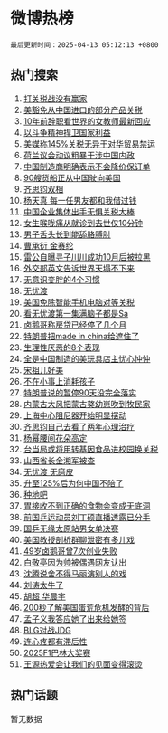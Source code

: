 # 微博热榜

`最后更新时间：2025-04-13 05:12:13 +0800`

## 热门搜索

1. [打关税战没有赢家](https://m.weibo.cn/search?containerid=100103type%3D1%26t%3D10%26q%3D%23%E6%89%93%E5%85%B3%E7%A8%8E%E6%88%98%E6%B2%A1%E6%9C%89%E8%B5%A2%E5%AE%B6%23&stream_entry_id=51&isnewpage=1&extparam=seat%3D1%26filter_type%3Drealtimehot%26stream_entry_id%3D51%26c_type%3D51%26cate%3D10103%26dgr%3D0%26q%3D%2523%25E6%2589%2593%25E5%2585%25B3%25E7%25A8%258E%25E6%2588%2598%25E6%25B2%25A1%25E6%259C%2589%25E8%25B5%25A2%25E5%25AE%25B6%2523%26pos%3D0%26display_time%3D1744492331%26pre_seqid%3D174449233158202820891158)
1. [美豁免从中国进口的部分产品关税](https://m.weibo.cn/search?containerid=100103type%3D1%26t%3D10%26q%3D%23%E7%BE%8E%E8%B1%81%E5%85%8D%E4%BB%8E%E4%B8%AD%E5%9B%BD%E8%BF%9B%E5%8F%A3%E7%9A%84%E9%83%A8%E5%88%86%E4%BA%A7%E5%93%81%E5%85%B3%E7%A8%8E%23&stream_entry_id=31&isnewpage=1&extparam=seat%3D1%26filter_type%3Drealtimehot%26realpos%3D1%26c_type%3D31%26cate%3D5001%26stream_entry_id%3D31%26lcate%3D5001%26flag%3D2%26q%3D%2523%25E7%25BE%258E%25E8%25B1%2581%25E5%2585%258D%25E4%25BB%258E%25E4%25B8%25AD%25E5%259B%25BD%25E8%25BF%259B%25E5%258F%25A3%25E7%259A%2584%25E9%2583%25A8%25E5%2588%2586%25E4%25BA%25A7%25E5%2593%2581%25E5%2585%25B3%25E7%25A8%258E%2523%26dgr%3D0%26band_rank%3D1%26pos%3D0%26display_time%3D1744492331%26pre_seqid%3D174449233158202820891158)
1. [10年前辞职看世界的女教师最新回应](https://m.weibo.cn/search?containerid=100103type%3D1%26t%3D10%26q%3D%2310%E5%B9%B4%E5%89%8D%E8%BE%9E%E8%81%8C%E7%9C%8B%E4%B8%96%E7%95%8C%E7%9A%84%E5%A5%B3%E6%95%99%E5%B8%88%E6%9C%80%E6%96%B0%E5%9B%9E%E5%BA%94%23&stream_entry_id=31&isnewpage=1&extparam=seat%3D1%26filter_type%3Drealtimehot%26realpos%3D2%26c_type%3D31%26cate%3D5001%26stream_entry_id%3D31%26lcate%3D5001%26flag%3D2%26q%3D%252310%25E5%25B9%25B4%25E5%2589%258D%25E8%25BE%259E%25E8%2581%258C%25E7%259C%258B%25E4%25B8%2596%25E7%2595%258C%25E7%259A%2584%25E5%25A5%25B3%25E6%2595%2599%25E5%25B8%2588%25E6%259C%2580%25E6%2596%25B0%25E5%259B%259E%25E5%25BA%2594%2523%26dgr%3D0%26band_rank%3D2%26pos%3D1%26display_time%3D1744492331%26pre_seqid%3D174449233158202820891158)
1. [以斗争精神捍卫国家利益](https://m.weibo.cn/search?containerid=100103type%3D1%26t%3D10%26q%3D%23%E4%BB%A5%E6%96%97%E4%BA%89%E7%B2%BE%E7%A5%9E%E6%8D%8D%E5%8D%AB%E5%9B%BD%E5%AE%B6%E5%88%A9%E7%9B%8A%23&stream_entry_id=31&isnewpage=1&extparam=seat%3D1%26filter_type%3Drealtimehot%26realpos%3D3%26c_type%3D31%26cate%3D5001%26stream_entry_id%3D31%26lcate%3D5001%26flag%3D0%26q%3D%2523%25E4%25BB%25A5%25E6%2596%2597%25E4%25BA%2589%25E7%25B2%25BE%25E7%25A5%259E%25E6%258D%258D%25E5%258D%25AB%25E5%259B%25BD%25E5%25AE%25B6%25E5%2588%25A9%25E7%259B%258A%2523%26dgr%3D0%26band_rank%3D3%26pos%3D2%26display_time%3D1744492331%26pre_seqid%3D174449233158202820891158)
1. [美媒称145%关税无异于对华贸易禁运](https://m.weibo.cn/search?containerid=100103type%3D1%26t%3D10%26q%3D%23%E7%BE%8E%E5%AA%92%E7%A7%B0145%25%E5%85%B3%E7%A8%8E%E6%97%A0%E5%BC%82%E4%BA%8E%E5%AF%B9%E5%8D%8E%E8%B4%B8%E6%98%93%E7%A6%81%E8%BF%90%23&stream_entry_id=31&isnewpage=1&extparam=seat%3D1%26filter_type%3Drealtimehot%26realpos%3D4%26c_type%3D31%26cate%3D5001%26stream_entry_id%3D31%26lcate%3D5001%26flag%3D0%26q%3D%2523%25E7%25BE%258E%25E5%25AA%2592%25E7%25A7%25B0145%2525%25E5%2585%25B3%25E7%25A8%258E%25E6%2597%25A0%25E5%25BC%2582%25E4%25BA%258E%25E5%25AF%25B9%25E5%258D%258E%25E8%25B4%25B8%25E6%2598%2593%25E7%25A6%2581%25E8%25BF%2590%2523%26dgr%3D0%26band_rank%3D4%26pos%3D3%26display_time%3D1744492331%26pre_seqid%3D174449233158202820891158)
1. [荷兰议会动议粗暴干涉中国内政](https://m.weibo.cn/search?containerid=100103type%3D1%26t%3D10%26q%3D%23%E8%8D%B7%E5%85%B0%E8%AE%AE%E4%BC%9A%E5%8A%A8%E8%AE%AE%E7%B2%97%E6%9A%B4%E5%B9%B2%E6%B6%89%E4%B8%AD%E5%9B%BD%E5%86%85%E6%94%BF%23&stream_entry_id=31&isnewpage=1&extparam=seat%3D1%26filter_type%3Drealtimehot%26realpos%3D5%26c_type%3D31%26cate%3D5001%26stream_entry_id%3D31%26lcate%3D5001%26flag%3D0%26q%3D%2523%25E8%258D%25B7%25E5%2585%25B0%25E8%25AE%25AE%25E4%25BC%259A%25E5%258A%25A8%25E8%25AE%25AE%25E7%25B2%2597%25E6%259A%25B4%25E5%25B9%25B2%25E6%25B6%2589%25E4%25B8%25AD%25E5%259B%25BD%25E5%2586%2585%25E6%2594%25BF%2523%26dgr%3D0%26band_rank%3D5%26pos%3D4%26display_time%3D1744492331%26pre_seqid%3D174449233158202820891158)
1. [中国制造商明确表示不会降价保订单](https://m.weibo.cn/search?containerid=100103type%3D1%26t%3D10%26q%3D%23%E4%B8%AD%E5%9B%BD%E5%88%B6%E9%80%A0%E5%95%86%E6%98%8E%E7%A1%AE%E8%A1%A8%E7%A4%BA%E4%B8%8D%E4%BC%9A%E9%99%8D%E4%BB%B7%E4%BF%9D%E8%AE%A2%E5%8D%95%23&stream_entry_id=31&isnewpage=1&extparam=seat%3D1%26filter_type%3Drealtimehot%26realpos%3D6%26c_type%3D31%26cate%3D5001%26stream_entry_id%3D31%26lcate%3D5001%26flag%3D0%26q%3D%2523%25E4%25B8%25AD%25E5%259B%25BD%25E5%2588%25B6%25E9%2580%25A0%25E5%2595%2586%25E6%2598%258E%25E7%25A1%25AE%25E8%25A1%25A8%25E7%25A4%25BA%25E4%25B8%258D%25E4%25BC%259A%25E9%2599%258D%25E4%25BB%25B7%25E4%25BF%259D%25E8%25AE%25A2%25E5%258D%2595%2523%26dgr%3D0%26band_rank%3D6%26pos%3D5%26display_time%3D1744492331%26pre_seqid%3D174449233158202820891158)
1. [90艘货船正从中国驶向美国](https://m.weibo.cn/search?containerid=100103type%3D1%26t%3D10%26q%3D%2390%E8%89%98%E8%B4%A7%E8%88%B9%E6%AD%A3%E4%BB%8E%E4%B8%AD%E5%9B%BD%E9%A9%B6%E5%90%91%E7%BE%8E%E5%9B%BD%23&stream_entry_id=31&isnewpage=1&extparam=seat%3D1%26filter_type%3Drealtimehot%26realpos%3D7%26c_type%3D31%26cate%3D5001%26stream_entry_id%3D31%26lcate%3D5001%26flag%3D0%26q%3D%252390%25E8%2589%2598%25E8%25B4%25A7%25E8%2588%25B9%25E6%25AD%25A3%25E4%25BB%258E%25E4%25B8%25AD%25E5%259B%25BD%25E9%25A9%25B6%25E5%2590%2591%25E7%25BE%258E%25E5%259B%25BD%2523%26dgr%3D0%26band_rank%3D7%26pos%3D6%26display_time%3D1744492331%26pre_seqid%3D174449233158202820891158)
1. [齐思钧双相](https://m.weibo.cn/search?containerid=100103type%3D1%26t%3D10%26q%3D%23%E9%BD%90%E6%80%9D%E9%92%A7%E5%8F%8C%E7%9B%B8%23&stream_entry_id=31&isnewpage=1&extparam=seat%3D1%26filter_type%3Drealtimehot%26realpos%3D8%26c_type%3D31%26cate%3D5001%26stream_entry_id%3D31%26lcate%3D5001%26flag%3D0%26q%3D%2523%25E9%25BD%2590%25E6%2580%259D%25E9%2592%25A7%25E5%258F%258C%25E7%259B%25B8%2523%26dgr%3D0%26band_rank%3D8%26pos%3D7%26display_time%3D1744492331%26pre_seqid%3D174449233158202820891158)
1. [杨天真 每一任男友都和我借过钱](https://m.weibo.cn/search?containerid=100103type%3D1%26t%3D10%26q%3D%E6%9D%A8%E5%A4%A9%E7%9C%9F+%E6%AF%8F%E4%B8%80%E4%BB%BB%E7%94%B7%E5%8F%8B%E9%83%BD%E5%92%8C%E6%88%91%E5%80%9F%E8%BF%87%E9%92%B1&stream_entry_id=31&isnewpage=1&extparam=seat%3D1%26filter_type%3Drealtimehot%26realpos%3D9%26c_type%3D31%26cate%3D5001%26stream_entry_id%3D31%26lcate%3D5001%26flag%3D2%26q%3D%25E6%259D%25A8%25E5%25A4%25A9%25E7%259C%259F%2520%25E6%25AF%258F%25E4%25B8%2580%25E4%25BB%25BB%25E7%2594%25B7%25E5%258F%258B%25E9%2583%25BD%25E5%2592%258C%25E6%2588%2591%25E5%2580%259F%25E8%25BF%2587%25E9%2592%25B1%26dgr%3D0%26band_rank%3D9%26pos%3D8%26display_time%3D1744492331%26pre_seqid%3D174449233158202820891158)
1. [中国企业集体出手无惧关税大棒](https://m.weibo.cn/search?containerid=100103type%3D1%26t%3D10%26q%3D%23%E4%B8%AD%E5%9B%BD%E4%BC%81%E4%B8%9A%E9%9B%86%E4%BD%93%E5%87%BA%E6%89%8B%E6%97%A0%E6%83%A7%E5%85%B3%E7%A8%8E%E5%A4%A7%E6%A3%92%23&stream_entry_id=31&isnewpage=1&extparam=seat%3D1%26filter_type%3Drealtimehot%26realpos%3D10%26c_type%3D31%26cate%3D5001%26stream_entry_id%3D31%26lcate%3D5001%26flag%3D0%26q%3D%2523%25E4%25B8%25AD%25E5%259B%25BD%25E4%25BC%2581%25E4%25B8%259A%25E9%259B%2586%25E4%25BD%2593%25E5%2587%25BA%25E6%2589%258B%25E6%2597%25A0%25E6%2583%25A7%25E5%2585%25B3%25E7%25A8%258E%25E5%25A4%25A7%25E6%25A3%2592%2523%26dgr%3D0%26band_rank%3D10%26pos%3D9%26display_time%3D1744492331%26pre_seqid%3D174449233158202820891158)
1. [女生喉咙痛从就诊到去世仅10分钟](https://m.weibo.cn/search?containerid=100103type%3D1%26t%3D10%26q%3D%23%E5%A5%B3%E7%94%9F%E5%96%89%E5%92%99%E7%97%9B%E4%BB%8E%E5%B0%B1%E8%AF%8A%E5%88%B0%E5%8E%BB%E4%B8%96%E4%BB%8510%E5%88%86%E9%92%9F%23&stream_entry_id=31&isnewpage=1&extparam=seat%3D1%26filter_type%3Drealtimehot%26realpos%3D11%26c_type%3D31%26cate%3D5001%26stream_entry_id%3D31%26lcate%3D5001%26flag%3D0%26q%3D%2523%25E5%25A5%25B3%25E7%2594%259F%25E5%2596%2589%25E5%2592%2599%25E7%2597%259B%25E4%25BB%258E%25E5%25B0%25B1%25E8%25AF%258A%25E5%2588%25B0%25E5%258E%25BB%25E4%25B8%2596%25E4%25BB%258510%25E5%2588%2586%25E9%2592%259F%2523%26dgr%3D0%26band_rank%3D11%26pos%3D10%26display_time%3D1744492331%26pre_seqid%3D174449233158202820891158)
1. [男子舌头长到能舔胳膊肘](https://m.weibo.cn/search?containerid=100103type%3D1%26t%3D10%26q%3D%23%E7%94%B7%E5%AD%90%E8%88%8C%E5%A4%B4%E9%95%BF%E5%88%B0%E8%83%BD%E8%88%94%E8%83%B3%E8%86%8A%E8%82%98%23&stream_entry_id=31&isnewpage=1&extparam=seat%3D1%26filter_type%3Drealtimehot%26realpos%3D12%26c_type%3D31%26cate%3D5001%26stream_entry_id%3D31%26lcate%3D5001%26flag%3D2%26q%3D%2523%25E7%2594%25B7%25E5%25AD%2590%25E8%2588%258C%25E5%25A4%25B4%25E9%2595%25BF%25E5%2588%25B0%25E8%2583%25BD%25E8%2588%2594%25E8%2583%25B3%25E8%2586%258A%25E8%2582%2598%2523%26dgr%3D0%26band_rank%3D12%26pos%3D11%26display_time%3D1744492331%26pre_seqid%3D174449233158202820891158)
1. [曹承衍 金赛纶](https://m.weibo.cn/search?containerid=100103type%3D1%26t%3D10%26q%3D%E6%9B%B9%E6%89%BF%E8%A1%8D+%E9%87%91%E8%B5%9B%E7%BA%B6&stream_entry_id=31&isnewpage=1&extparam=seat%3D1%26filter_type%3Drealtimehot%26realpos%3D13%26c_type%3D31%26cate%3D5001%26stream_entry_id%3D31%26lcate%3D5001%26flag%3D2%26q%3D%25E6%259B%25B9%25E6%2589%25BF%25E8%25A1%258D%2520%25E9%2587%2591%25E8%25B5%259B%25E7%25BA%25B6%26dgr%3D0%26band_rank%3D13%26pos%3D12%26display_time%3D1744492331%26pre_seqid%3D174449233158202820891158)
1. [雷公自曝寻子川川成功10月后被拉黑](https://m.weibo.cn/search?containerid=100103type%3D1%26t%3D10%26q%3D%23%E9%9B%B7%E5%85%AC%E8%87%AA%E6%9B%9D%E5%AF%BB%E5%AD%90%E5%B7%9D%E5%B7%9D%E6%88%90%E5%8A%9F10%E6%9C%88%E5%90%8E%E8%A2%AB%E6%8B%89%E9%BB%91%23&stream_entry_id=31&isnewpage=1&extparam=seat%3D1%26filter_type%3Drealtimehot%26realpos%3D14%26c_type%3D31%26cate%3D5001%26stream_entry_id%3D31%26lcate%3D5001%26flag%3D1%26q%3D%2523%25E9%259B%25B7%25E5%2585%25AC%25E8%2587%25AA%25E6%259B%259D%25E5%25AF%25BB%25E5%25AD%2590%25E5%25B7%259D%25E5%25B7%259D%25E6%2588%2590%25E5%258A%259F10%25E6%259C%2588%25E5%2590%258E%25E8%25A2%25AB%25E6%258B%2589%25E9%25BB%2591%2523%26dgr%3D0%26band_rank%3D14%26pos%3D13%26display_time%3D1744492331%26pre_seqid%3D174449233158202820891158)
1. [外交部英文告诉世界天塌不下来](https://m.weibo.cn/search?containerid=100103type%3D1%26t%3D10%26q%3D%23%E5%A4%96%E4%BA%A4%E9%83%A8%E8%8B%B1%E6%96%87%E5%91%8A%E8%AF%89%E4%B8%96%E7%95%8C%E5%A4%A9%E5%A1%8C%E4%B8%8D%E4%B8%8B%E6%9D%A5%23&stream_entry_id=31&isnewpage=1&extparam=seat%3D1%26filter_type%3Drealtimehot%26realpos%3D15%26c_type%3D31%26cate%3D5001%26stream_entry_id%3D31%26lcate%3D5001%26flag%3D2%26q%3D%2523%25E5%25A4%2596%25E4%25BA%25A4%25E9%2583%25A8%25E8%258B%25B1%25E6%2596%2587%25E5%2591%258A%25E8%25AF%2589%25E4%25B8%2596%25E7%2595%258C%25E5%25A4%25A9%25E5%25A1%258C%25E4%25B8%258D%25E4%25B8%258B%25E6%259D%25A5%2523%26dgr%3D0%26band_rank%3D15%26pos%3D14%26display_time%3D1744492331%26pre_seqid%3D174449233158202820891158)
1. [无意识变胖的4个习惯](https://m.weibo.cn/search?containerid=100103type%3D1%26t%3D10%26q%3D%23%E6%97%A0%E6%84%8F%E8%AF%86%E5%8F%98%E8%83%96%E7%9A%844%E4%B8%AA%E4%B9%A0%E6%83%AF%23&stream_entry_id=31&isnewpage=1&extparam=seat%3D1%26filter_type%3Drealtimehot%26realpos%3D16%26c_type%3D31%26cate%3D5001%26stream_entry_id%3D31%26lcate%3D5001%26flag%3D0%26q%3D%2523%25E6%2597%25A0%25E6%2584%258F%25E8%25AF%2586%25E5%258F%2598%25E8%2583%2596%25E7%259A%25844%25E4%25B8%25AA%25E4%25B9%25A0%25E6%2583%25AF%2523%26dgr%3D0%26band_rank%3D16%26pos%3D15%26display_time%3D1744492331%26pre_seqid%3D174449233158202820891158)
1. [无忧渡](https://m.weibo.cn/search?containerid=100103type%3D1%26t%3D10%26q%3D%E6%97%A0%E5%BF%A7%E6%B8%A1&stream_entry_id=31&isnewpage=1&extparam=seat%3D1%26filter_type%3Drealtimehot%26realpos%3D17%26c_type%3D31%26cate%3D5001%26stream_entry_id%3D31%26lcate%3D5001%26flag%3D0%26q%3D%25E6%2597%25A0%25E5%25BF%25A7%25E6%25B8%25A1%26dgr%3D0%26band_rank%3D17%26pos%3D16%26display_time%3D1744492331%26pre_seqid%3D174449233158202820891158)
1. [美国免除智能手机电脑对等关税](https://m.weibo.cn/search?containerid=100103type%3D1%26t%3D10%26q%3D%23%E7%BE%8E%E5%9B%BD%E5%85%8D%E9%99%A4%E6%99%BA%E8%83%BD%E6%89%8B%E6%9C%BA%E7%94%B5%E8%84%91%E5%AF%B9%E7%AD%89%E5%85%B3%E7%A8%8E%23&stream_entry_id=31&isnewpage=1&extparam=seat%3D1%26filter_type%3Drealtimehot%26realpos%3D18%26c_type%3D31%26cate%3D5001%26stream_entry_id%3D31%26lcate%3D5001%26flag%3D0%26q%3D%2523%25E7%25BE%258E%25E5%259B%25BD%25E5%2585%258D%25E9%2599%25A4%25E6%2599%25BA%25E8%2583%25BD%25E6%2589%258B%25E6%259C%25BA%25E7%2594%25B5%25E8%2584%2591%25E5%25AF%25B9%25E7%25AD%2589%25E5%2585%25B3%25E7%25A8%258E%2523%26dgr%3D0%26band_rank%3D18%26pos%3D17%26display_time%3D1744492331%26pre_seqid%3D174449233158202820891158)
1. [看无忧渡第一集满脑子都是Sa](https://m.weibo.cn/search?containerid=100103type%3D1%26t%3D10%26q%3D%E7%9C%8B%E6%97%A0%E5%BF%A7%E6%B8%A1%E7%AC%AC%E4%B8%80%E9%9B%86%E6%BB%A1%E8%84%91%E5%AD%90%E9%83%BD%E6%98%AFSa&stream_entry_id=31&isnewpage=1&extparam=seat%3D1%26filter_type%3Drealtimehot%26realpos%3D19%26c_type%3D31%26cate%3D5001%26stream_entry_id%3D31%26lcate%3D5001%26flag%3D0%26q%3D%25E7%259C%258B%25E6%2597%25A0%25E5%25BF%25A7%25E6%25B8%25A1%25E7%25AC%25AC%25E4%25B8%2580%25E9%259B%2586%25E6%25BB%25A1%25E8%2584%2591%25E5%25AD%2590%25E9%2583%25BD%25E6%2598%25AFSa%26dgr%3D0%26band_rank%3D19%26pos%3D18%26display_time%3D1744492331%26pre_seqid%3D174449233158202820891158)
1. [卤鹅哥称房贷已经停了几个月](https://m.weibo.cn/search?containerid=100103type%3D1%26t%3D10%26q%3D%23%E5%8D%A4%E9%B9%85%E5%93%A5%E7%A7%B0%E6%88%BF%E8%B4%B7%E5%B7%B2%E7%BB%8F%E5%81%9C%E4%BA%86%E5%87%A0%E4%B8%AA%E6%9C%88%23&stream_entry_id=31&isnewpage=1&extparam=seat%3D1%26filter_type%3Drealtimehot%26realpos%3D20%26c_type%3D31%26cate%3D5001%26stream_entry_id%3D31%26lcate%3D5001%26flag%3D0%26q%3D%2523%25E5%258D%25A4%25E9%25B9%2585%25E5%2593%25A5%25E7%25A7%25B0%25E6%2588%25BF%25E8%25B4%25B7%25E5%25B7%25B2%25E7%25BB%258F%25E5%2581%259C%25E4%25BA%2586%25E5%2587%25A0%25E4%25B8%25AA%25E6%259C%2588%2523%26dgr%3D0%26band_rank%3D20%26pos%3D19%26display_time%3D1744492331%26pre_seqid%3D174449233158202820891158)
1. [特朗普把made in china给遮住了](https://m.weibo.cn/search?containerid=100103type%3D1%26t%3D10%26q%3D%E7%89%B9%E6%9C%97%E6%99%AE%E6%8A%8Amade+in+china%E7%BB%99%E9%81%AE%E4%BD%8F%E4%BA%86&stream_entry_id=31&isnewpage=1&extparam=seat%3D1%26filter_type%3Drealtimehot%26realpos%3D21%26c_type%3D31%26cate%3D5001%26stream_entry_id%3D31%26lcate%3D5001%26flag%3D0%26q%3D%25E7%2589%25B9%25E6%259C%2597%25E6%2599%25AE%25E6%258A%258Amade%2520in%2520china%25E7%25BB%2599%25E9%2581%25AE%25E4%25BD%258F%25E4%25BA%2586%26dgr%3D0%26band_rank%3D21%26pos%3D20%26display_time%3D1744492331%26pre_seqid%3D174449233158202820891158)
1. [生理性厌恶的8个表现](https://m.weibo.cn/search?containerid=100103type%3D1%26t%3D10%26q%3D%23%E7%94%9F%E7%90%86%E6%80%A7%E5%8E%8C%E6%81%B6%E7%9A%848%E4%B8%AA%E8%A1%A8%E7%8E%B0%23&stream_entry_id=31&isnewpage=1&extparam=seat%3D1%26filter_type%3Drealtimehot%26realpos%3D22%26c_type%3D31%26cate%3D5001%26stream_entry_id%3D31%26lcate%3D5001%26flag%3D0%26q%3D%2523%25E7%2594%259F%25E7%2590%2586%25E6%2580%25A7%25E5%258E%258C%25E6%2581%25B6%25E7%259A%25848%25E4%25B8%25AA%25E8%25A1%25A8%25E7%258E%25B0%2523%26dgr%3D0%26band_rank%3D22%26pos%3D21%26display_time%3D1744492331%26pre_seqid%3D174449233158202820891158)
1. [全是中国制造的美玩具店主忧心忡忡](https://m.weibo.cn/search?containerid=100103type%3D1%26t%3D10%26q%3D%23%E5%85%A8%E6%98%AF%E4%B8%AD%E5%9B%BD%E5%88%B6%E9%80%A0%E7%9A%84%E7%BE%8E%E7%8E%A9%E5%85%B7%E5%BA%97%E4%B8%BB%E5%BF%A7%E5%BF%83%E5%BF%A1%E5%BF%A1%23&stream_entry_id=31&isnewpage=1&extparam=seat%3D1%26filter_type%3Drealtimehot%26realpos%3D23%26c_type%3D31%26cate%3D5001%26stream_entry_id%3D31%26lcate%3D5001%26flag%3D0%26q%3D%2523%25E5%2585%25A8%25E6%2598%25AF%25E4%25B8%25AD%25E5%259B%25BD%25E5%2588%25B6%25E9%2580%25A0%25E7%259A%2584%25E7%25BE%258E%25E7%258E%25A9%25E5%2585%25B7%25E5%25BA%2597%25E4%25B8%25BB%25E5%25BF%25A7%25E5%25BF%2583%25E5%25BF%25A1%25E5%25BF%25A1%2523%26dgr%3D0%26band_rank%3D23%26pos%3D22%26display_time%3D1744492331%26pre_seqid%3D174449233158202820891158)
1. [宋祖儿好美](https://m.weibo.cn/search?containerid=100103type%3D1%26t%3D10%26q%3D%E5%AE%8B%E7%A5%96%E5%84%BF%E5%A5%BD%E7%BE%8E&stream_entry_id=31&isnewpage=1&extparam=seat%3D1%26filter_type%3Drealtimehot%26realpos%3D24%26c_type%3D31%26cate%3D5001%26stream_entry_id%3D31%26lcate%3D5001%26flag%3D0%26q%3D%25E5%25AE%258B%25E7%25A5%2596%25E5%2584%25BF%25E5%25A5%25BD%25E7%25BE%258E%26dgr%3D0%26band_rank%3D24%26pos%3D23%26display_time%3D1744492331%26pre_seqid%3D174449233158202820891158)
1. [不在小事上消耗孩子](https://m.weibo.cn/search?containerid=100103type%3D1%26t%3D10%26q%3D%23%E4%B8%8D%E5%9C%A8%E5%B0%8F%E4%BA%8B%E4%B8%8A%E6%B6%88%E8%80%97%E5%AD%A9%E5%AD%90%23&stream_entry_id=31&isnewpage=1&extparam=seat%3D1%26filter_type%3Drealtimehot%26realpos%3D25%26c_type%3D31%26cate%3D5001%26stream_entry_id%3D31%26lcate%3D5001%26flag%3D0%26q%3D%2523%25E4%25B8%258D%25E5%259C%25A8%25E5%25B0%258F%25E4%25BA%258B%25E4%25B8%258A%25E6%25B6%2588%25E8%2580%2597%25E5%25AD%25A9%25E5%25AD%2590%2523%26dgr%3D0%26band_rank%3D25%26pos%3D24%26display_time%3D1744492331%26pre_seqid%3D174449233158202820891158)
1. [特朗普说的暂停90天没完全落实](https://m.weibo.cn/search?containerid=100103type%3D1%26t%3D10%26q%3D%23%E7%89%B9%E6%9C%97%E6%99%AE%E8%AF%B4%E7%9A%84%E6%9A%82%E5%81%9C90%E5%A4%A9%E6%B2%A1%E5%AE%8C%E5%85%A8%E8%90%BD%E5%AE%9E%23&stream_entry_id=31&isnewpage=1&extparam=seat%3D1%26filter_type%3Drealtimehot%26realpos%3D26%26c_type%3D31%26cate%3D5001%26stream_entry_id%3D31%26lcate%3D5001%26flag%3D0%26q%3D%2523%25E7%2589%25B9%25E6%259C%2597%25E6%2599%25AE%25E8%25AF%25B4%25E7%259A%2584%25E6%259A%2582%25E5%2581%259C90%25E5%25A4%25A9%25E6%25B2%25A1%25E5%25AE%258C%25E5%2585%25A8%25E8%2590%25BD%25E5%25AE%259E%2523%26dgr%3D0%26band_rank%3D26%26pos%3D25%26display_time%3D1744492331%26pre_seqid%3D174449233158202820891158)
1. [内蒙古大风把蒙古獒幼崽吹到牧民家](https://m.weibo.cn/search?containerid=100103type%3D1%26t%3D10%26q%3D%23%E5%86%85%E8%92%99%E5%8F%A4%E5%A4%A7%E9%A3%8E%E6%8A%8A%E8%92%99%E5%8F%A4%E7%8D%92%E5%B9%BC%E5%B4%BD%E5%90%B9%E5%88%B0%E7%89%A7%E6%B0%91%E5%AE%B6%23&stream_entry_id=31&isnewpage=1&extparam=seat%3D1%26filter_type%3Drealtimehot%26realpos%3D27%26c_type%3D31%26cate%3D5001%26stream_entry_id%3D31%26lcate%3D5001%26flag%3D1%26q%3D%2523%25E5%2586%2585%25E8%2592%2599%25E5%258F%25A4%25E5%25A4%25A7%25E9%25A3%258E%25E6%258A%258A%25E8%2592%2599%25E5%258F%25A4%25E7%258D%2592%25E5%25B9%25BC%25E5%25B4%25BD%25E5%2590%25B9%25E5%2588%25B0%25E7%2589%25A7%25E6%25B0%2591%25E5%25AE%25B6%2523%26dgr%3D0%26band_rank%3D27%26pos%3D26%26display_time%3D1744492331%26pre_seqid%3D174449233158202820891158)
1. [上海中心阻尼器开始明显摆动](https://m.weibo.cn/search?containerid=100103type%3D1%26t%3D10%26q%3D%23%E4%B8%8A%E6%B5%B7%E4%B8%AD%E5%BF%83%E9%98%BB%E5%B0%BC%E5%99%A8%E5%BC%80%E5%A7%8B%E6%98%8E%E6%98%BE%E6%91%86%E5%8A%A8%23&stream_entry_id=31&isnewpage=1&extparam=seat%3D1%26filter_type%3Drealtimehot%26realpos%3D28%26c_type%3D31%26cate%3D5001%26stream_entry_id%3D31%26lcate%3D5001%26flag%3D0%26q%3D%2523%25E4%25B8%258A%25E6%25B5%25B7%25E4%25B8%25AD%25E5%25BF%2583%25E9%2598%25BB%25E5%25B0%25BC%25E5%2599%25A8%25E5%25BC%2580%25E5%25A7%258B%25E6%2598%258E%25E6%2598%25BE%25E6%2591%2586%25E5%258A%25A8%2523%26dgr%3D0%26band_rank%3D28%26pos%3D27%26display_time%3D1744492331%26pre_seqid%3D174449233158202820891158)
1. [齐思钧自己去看了两年心理治疗](https://m.weibo.cn/search?containerid=100103type%3D1%26t%3D10%26q%3D%23%E9%BD%90%E6%80%9D%E9%92%A7%E8%87%AA%E5%B7%B1%E5%8E%BB%E7%9C%8B%E4%BA%86%E4%B8%A4%E5%B9%B4%E5%BF%83%E7%90%86%E6%B2%BB%E7%96%97%23&stream_entry_id=31&isnewpage=1&extparam=seat%3D1%26filter_type%3Drealtimehot%26realpos%3D29%26c_type%3D31%26cate%3D5001%26stream_entry_id%3D31%26lcate%3D5001%26flag%3D0%26q%3D%2523%25E9%25BD%2590%25E6%2580%259D%25E9%2592%25A7%25E8%2587%25AA%25E5%25B7%25B1%25E5%258E%25BB%25E7%259C%258B%25E4%25BA%2586%25E4%25B8%25A4%25E5%25B9%25B4%25E5%25BF%2583%25E7%2590%2586%25E6%25B2%25BB%25E7%2596%2597%2523%26dgr%3D0%26band_rank%3D29%26pos%3D28%26display_time%3D1744492331%26pre_seqid%3D174449233158202820891158)
1. [杨幂腰间花朵高定](https://m.weibo.cn/search?containerid=100103type%3D1%26t%3D10%26q%3D%23%E6%9D%A8%E5%B9%82%E8%85%B0%E9%97%B4%E8%8A%B1%E6%9C%B5%E9%AB%98%E5%AE%9A%23&stream_entry_id=31&isnewpage=1&extparam=seat%3D1%26filter_type%3Drealtimehot%26realpos%3D30%26c_type%3D31%26cate%3D5001%26stream_entry_id%3D31%26lcate%3D5001%26flag%3D0%26q%3D%2523%25E6%259D%25A8%25E5%25B9%2582%25E8%2585%25B0%25E9%2597%25B4%25E8%258A%25B1%25E6%259C%25B5%25E9%25AB%2598%25E5%25AE%259A%2523%26dgr%3D0%26band_rank%3D30%26pos%3D29%26display_time%3D1744492331%26pre_seqid%3D174449233158202820891158)
1. [台当局或将用转基因食品进校园换关税](https://m.weibo.cn/search?containerid=100103type%3D1%26t%3D10%26q%3D%23%E5%8F%B0%E5%BD%93%E5%B1%80%E6%88%96%E5%B0%86%E7%94%A8%E8%BD%AC%E5%9F%BA%E5%9B%A0%E9%A3%9F%E5%93%81%E8%BF%9B%E6%A0%A1%E5%9B%AD%E6%8D%A2%E5%85%B3%E7%A8%8E%23&stream_entry_id=31&isnewpage=1&extparam=seat%3D1%26filter_type%3Drealtimehot%26realpos%3D31%26c_type%3D31%26cate%3D5001%26stream_entry_id%3D31%26lcate%3D5001%26flag%3D0%26q%3D%2523%25E5%258F%25B0%25E5%25BD%2593%25E5%25B1%2580%25E6%2588%2596%25E5%25B0%2586%25E7%2594%25A8%25E8%25BD%25AC%25E5%259F%25BA%25E5%259B%25A0%25E9%25A3%259F%25E5%2593%2581%25E8%25BF%259B%25E6%25A0%25A1%25E5%259B%25AD%25E6%258D%25A2%25E5%2585%25B3%25E7%25A8%258E%2523%26dgr%3D0%26band_rank%3D31%26pos%3D30%26display_time%3D1744492331%26pre_seqid%3D174449233158202820891158)
1. [山西省长金湘军被查](https://m.weibo.cn/search?containerid=100103type%3D1%26t%3D10%26q%3D%23%E5%B1%B1%E8%A5%BF%E7%9C%81%E9%95%BF%E9%87%91%E6%B9%98%E5%86%9B%E8%A2%AB%E6%9F%A5%23&stream_entry_id=31&isnewpage=1&extparam=seat%3D1%26filter_type%3Drealtimehot%26realpos%3D32%26c_type%3D31%26cate%3D5001%26stream_entry_id%3D31%26lcate%3D5001%26flag%3D0%26q%3D%2523%25E5%25B1%25B1%25E8%25A5%25BF%25E7%259C%2581%25E9%2595%25BF%25E9%2587%2591%25E6%25B9%2598%25E5%2586%259B%25E8%25A2%25AB%25E6%259F%25A5%2523%26dgr%3D0%26band_rank%3D32%26pos%3D31%26display_time%3D1744492331%26pre_seqid%3D174449233158202820891158)
1. [无忧渡 无磨皮](https://m.weibo.cn/search?containerid=100103type%3D1%26t%3D10%26q%3D%E6%97%A0%E5%BF%A7%E6%B8%A1+%E6%97%A0%E7%A3%A8%E7%9A%AE&stream_entry_id=31&isnewpage=1&extparam=seat%3D1%26filter_type%3Drealtimehot%26realpos%3D33%26c_type%3D31%26cate%3D5001%26stream_entry_id%3D31%26lcate%3D5001%26flag%3D0%26q%3D%25E6%2597%25A0%25E5%25BF%25A7%25E6%25B8%25A1%2520%25E6%2597%25A0%25E7%25A3%25A8%25E7%259A%25AE%26dgr%3D0%26band_rank%3D33%26pos%3D32%26display_time%3D1744492331%26pre_seqid%3D174449233158202820891158)
1. [升至125%后为何中国不陪了](https://m.weibo.cn/search?containerid=100103type%3D1%26t%3D10%26q%3D%23%E5%8D%87%E8%87%B3125%25%E5%90%8E%E4%B8%BA%E4%BD%95%E4%B8%AD%E5%9B%BD%E4%B8%8D%E9%99%AA%E4%BA%86%23&stream_entry_id=31&isnewpage=1&extparam=seat%3D1%26filter_type%3Drealtimehot%26realpos%3D34%26c_type%3D31%26cate%3D5001%26stream_entry_id%3D31%26lcate%3D5001%26flag%3D0%26q%3D%2523%25E5%258D%2587%25E8%2587%25B3125%2525%25E5%2590%258E%25E4%25B8%25BA%25E4%25BD%2595%25E4%25B8%25AD%25E5%259B%25BD%25E4%25B8%258D%25E9%2599%25AA%25E4%25BA%2586%2523%26dgr%3D0%26band_rank%3D34%26pos%3D33%26display_time%3D1744492331%26pre_seqid%3D174449233158202820891158)
1. [种地吧](https://m.weibo.cn/search?containerid=100103type%3D1%26t%3D10%26q%3D%E7%A7%8D%E5%9C%B0%E5%90%A7&stream_entry_id=31&isnewpage=1&extparam=seat%3D1%26filter_type%3Drealtimehot%26realpos%3D35%26c_type%3D31%26cate%3D5001%26stream_entry_id%3D31%26lcate%3D5001%26flag%3D0%26q%3D%25E7%25A7%258D%25E5%259C%25B0%25E5%2590%25A7%26dgr%3D0%26band_rank%3D35%26pos%3D34%26display_time%3D1744492331%26pre_seqid%3D174449233158202820891158)
1. [胃接收不到正确的食物会变成无底洞](https://m.weibo.cn/search?containerid=100103type%3D1%26t%3D10%26q%3D%E8%83%83%E6%8E%A5%E6%94%B6%E4%B8%8D%E5%88%B0%E6%AD%A3%E7%A1%AE%E7%9A%84%E9%A3%9F%E7%89%A9%E4%BC%9A%E5%8F%98%E6%88%90%E6%97%A0%E5%BA%95%E6%B4%9E&stream_entry_id=31&isnewpage=1&extparam=seat%3D1%26filter_type%3Drealtimehot%26realpos%3D36%26c_type%3D31%26cate%3D5001%26stream_entry_id%3D31%26lcate%3D5001%26flag%3D1%26q%3D%25E8%2583%2583%25E6%258E%25A5%25E6%2594%25B6%25E4%25B8%258D%25E5%2588%25B0%25E6%25AD%25A3%25E7%25A1%25AE%25E7%259A%2584%25E9%25A3%259F%25E7%2589%25A9%25E4%25BC%259A%25E5%258F%2598%25E6%2588%2590%25E6%2597%25A0%25E5%25BA%2595%25E6%25B4%259E%26dgr%3D0%26band_rank%3D36%26pos%3D35%26display_time%3D1744492331%26pre_seqid%3D174449233158202820891158)
1. [前国乒运动员刘丁硕直播透露已分手](https://m.weibo.cn/search?containerid=100103type%3D1%26t%3D10%26q%3D%23%E5%89%8D%E5%9B%BD%E4%B9%92%E8%BF%90%E5%8A%A8%E5%91%98%E5%88%98%E4%B8%81%E7%A1%95%E7%9B%B4%E6%92%AD%E9%80%8F%E9%9C%B2%E5%B7%B2%E5%88%86%E6%89%8B%23&stream_entry_id=31&isnewpage=1&extparam=seat%3D1%26filter_type%3Drealtimehot%26realpos%3D37%26c_type%3D31%26cate%3D5001%26stream_entry_id%3D31%26lcate%3D5001%26flag%3D0%26q%3D%2523%25E5%2589%258D%25E5%259B%25BD%25E4%25B9%2592%25E8%25BF%2590%25E5%258A%25A8%25E5%2591%2598%25E5%2588%2598%25E4%25B8%2581%25E7%25A1%2595%25E7%259B%25B4%25E6%2592%25AD%25E9%2580%258F%25E9%259C%25B2%25E5%25B7%25B2%25E5%2588%2586%25E6%2589%258B%2523%26dgr%3D0%26band_rank%3D37%26pos%3D36%26display_time%3D1744492331%26pre_seqid%3D174449233158202820891158)
1. [国乒无缘太原站男女单决赛](https://m.weibo.cn/search?containerid=100103type%3D1%26t%3D10%26q%3D%23%E5%9B%BD%E4%B9%92%E6%97%A0%E7%BC%98%E5%A4%AA%E5%8E%9F%E7%AB%99%E7%94%B7%E5%A5%B3%E5%8D%95%E5%86%B3%E8%B5%9B%23&stream_entry_id=31&isnewpage=1&extparam=seat%3D1%26filter_type%3Drealtimehot%26realpos%3D38%26c_type%3D31%26cate%3D5001%26stream_entry_id%3D31%26lcate%3D5001%26flag%3D0%26q%3D%2523%25E5%259B%25BD%25E4%25B9%2592%25E6%2597%25A0%25E7%25BC%2598%25E5%25A4%25AA%25E5%258E%259F%25E7%25AB%2599%25E7%2594%25B7%25E5%25A5%25B3%25E5%258D%2595%25E5%2586%25B3%25E8%25B5%259B%2523%26dgr%3D0%26band_rank%3D38%26pos%3D37%26display_time%3D1744492331%26pre_seqid%3D174449233158202820891158)
1. [美国教授剖析群聊泄密有多儿戏](https://m.weibo.cn/search?containerid=100103type%3D1%26t%3D10%26q%3D%23%E7%BE%8E%E5%9B%BD%E6%95%99%E6%8E%88%E5%89%96%E6%9E%90%E7%BE%A4%E8%81%8A%E6%B3%84%E5%AF%86%E6%9C%89%E5%A4%9A%E5%84%BF%E6%88%8F%23&stream_entry_id=31&isnewpage=1&extparam=seat%3D1%26filter_type%3Drealtimehot%26realpos%3D39%26c_type%3D31%26cate%3D5001%26stream_entry_id%3D31%26lcate%3D5001%26flag%3D0%26q%3D%2523%25E7%25BE%258E%25E5%259B%25BD%25E6%2595%2599%25E6%258E%2588%25E5%2589%2596%25E6%259E%2590%25E7%25BE%25A4%25E8%2581%258A%25E6%25B3%2584%25E5%25AF%2586%25E6%259C%2589%25E5%25A4%259A%25E5%2584%25BF%25E6%2588%258F%2523%26dgr%3D0%26band_rank%3D39%26pos%3D38%26display_time%3D1744492331%26pre_seqid%3D174449233158202820891158)
1. [49岁卤鹅哥曾7次创业失败](https://m.weibo.cn/search?containerid=100103type%3D1%26t%3D10%26q%3D%2349%E5%B2%81%E5%8D%A4%E9%B9%85%E5%93%A5%E6%9B%BE7%E6%AC%A1%E5%88%9B%E4%B8%9A%E5%A4%B1%E8%B4%A5%23&stream_entry_id=31&isnewpage=1&extparam=seat%3D1%26filter_type%3Drealtimehot%26realpos%3D40%26c_type%3D31%26cate%3D5001%26stream_entry_id%3D31%26lcate%3D5001%26flag%3D0%26q%3D%252349%25E5%25B2%2581%25E5%258D%25A4%25E9%25B9%2585%25E5%2593%25A5%25E6%259B%25BE7%25E6%25AC%25A1%25E5%2588%259B%25E4%25B8%259A%25E5%25A4%25B1%25E8%25B4%25A5%2523%26dgr%3D0%26band_rank%3D40%26pos%3D39%26display_time%3D1744492331%26pre_seqid%3D174449233158202820891158)
1. [白敬亭因为帅被偶遇网友认出](https://m.weibo.cn/search?containerid=100103type%3D1%26t%3D10%26q%3D%23%E7%99%BD%E6%95%AC%E4%BA%AD%E5%9B%A0%E4%B8%BA%E5%B8%85%E8%A2%AB%E5%81%B6%E9%81%87%E7%BD%91%E5%8F%8B%E8%AE%A4%E5%87%BA%23&stream_entry_id=31&isnewpage=1&extparam=seat%3D1%26filter_type%3Drealtimehot%26realpos%3D41%26c_type%3D31%26cate%3D5001%26stream_entry_id%3D31%26lcate%3D5001%26flag%3D0%26q%3D%2523%25E7%2599%25BD%25E6%2595%25AC%25E4%25BA%25AD%25E5%259B%25A0%25E4%25B8%25BA%25E5%25B8%2585%25E8%25A2%25AB%25E5%2581%25B6%25E9%2581%2587%25E7%25BD%2591%25E5%258F%258B%25E8%25AE%25A4%25E5%2587%25BA%2523%26dgr%3D0%26band_rank%3D41%26pos%3D40%26display_time%3D1744492331%26pre_seqid%3D174449233158202820891158)
1. [沈腾说舍不得马丽演别人的戏](https://m.weibo.cn/search?containerid=100103type%3D1%26t%3D10%26q%3D%E6%B2%88%E8%85%BE%E8%AF%B4%E8%88%8D%E4%B8%8D%E5%BE%97%E9%A9%AC%E4%B8%BD%E6%BC%94%E5%88%AB%E4%BA%BA%E7%9A%84%E6%88%8F&stream_entry_id=31&isnewpage=1&extparam=seat%3D1%26filter_type%3Drealtimehot%26realpos%3D42%26c_type%3D31%26cate%3D5001%26stream_entry_id%3D31%26lcate%3D5001%26flag%3D0%26q%3D%25E6%25B2%2588%25E8%2585%25BE%25E8%25AF%25B4%25E8%2588%258D%25E4%25B8%258D%25E5%25BE%2597%25E9%25A9%25AC%25E4%25B8%25BD%25E6%25BC%2594%25E5%2588%25AB%25E4%25BA%25BA%25E7%259A%2584%25E6%2588%258F%26dgr%3D0%26band_rank%3D42%26pos%3D41%26display_time%3D1744492331%26pre_seqid%3D174449233158202820891158)
1. [刘涛太牛了](https://m.weibo.cn/search?containerid=100103type%3D1%26t%3D10%26q%3D%E5%88%98%E6%B6%9B%E5%A4%AA%E7%89%9B%E4%BA%86&stream_entry_id=31&isnewpage=1&extparam=seat%3D1%26filter_type%3Drealtimehot%26realpos%3D43%26c_type%3D31%26cate%3D5001%26stream_entry_id%3D31%26lcate%3D5001%26flag%3D0%26q%3D%25E5%2588%2598%25E6%25B6%259B%25E5%25A4%25AA%25E7%2589%259B%25E4%25BA%2586%26dgr%3D0%26band_rank%3D43%26pos%3D42%26display_time%3D1744492331%26pre_seqid%3D174449233158202820891158)
1. [胡超 华晨宇](https://m.weibo.cn/search?containerid=100103type%3D1%26t%3D10%26q%3D%E8%83%A1%E8%B6%85+%E5%8D%8E%E6%99%A8%E5%AE%87&stream_entry_id=31&isnewpage=1&extparam=seat%3D1%26filter_type%3Drealtimehot%26realpos%3D44%26c_type%3D31%26cate%3D5001%26stream_entry_id%3D31%26lcate%3D5001%26flag%3D0%26q%3D%25E8%2583%25A1%25E8%25B6%2585%2520%25E5%258D%258E%25E6%2599%25A8%25E5%25AE%2587%26dgr%3D0%26band_rank%3D44%26pos%3D43%26display_time%3D1744492331%26pre_seqid%3D174449233158202820891158)
1. [200秒了解美国蛋荒危机发酵的背后](https://m.weibo.cn/search?containerid=100103type%3D1%26t%3D10%26q%3D%23200%E7%A7%92%E4%BA%86%E8%A7%A3%E7%BE%8E%E5%9B%BD%E8%9B%8B%E8%8D%92%E5%8D%B1%E6%9C%BA%E5%8F%91%E9%85%B5%E7%9A%84%E8%83%8C%E5%90%8E%23&stream_entry_id=31&isnewpage=1&extparam=seat%3D1%26filter_type%3Drealtimehot%26realpos%3D45%26c_type%3D31%26cate%3D5001%26stream_entry_id%3D31%26lcate%3D5001%26flag%3D1%26q%3D%2523200%25E7%25A7%2592%25E4%25BA%2586%25E8%25A7%25A3%25E7%25BE%258E%25E5%259B%25BD%25E8%259B%258B%25E8%258D%2592%25E5%258D%25B1%25E6%259C%25BA%25E5%258F%2591%25E9%2585%25B5%25E7%259A%2584%25E8%2583%258C%25E5%2590%258E%2523%26dgr%3D0%26band_rank%3D45%26pos%3D44%26display_time%3D1744492331%26pre_seqid%3D174449233158202820891158)
1. [孟子义我答应她了出来给她签](https://m.weibo.cn/search?containerid=100103type%3D1%26t%3D10%26q%3D%23%E5%AD%9F%E5%AD%90%E4%B9%89%E6%88%91%E7%AD%94%E5%BA%94%E5%A5%B9%E4%BA%86%E5%87%BA%E6%9D%A5%E7%BB%99%E5%A5%B9%E7%AD%BE%23&stream_entry_id=31&isnewpage=1&extparam=seat%3D1%26filter_type%3Drealtimehot%26realpos%3D46%26c_type%3D31%26cate%3D5001%26stream_entry_id%3D31%26lcate%3D5001%26flag%3D0%26q%3D%2523%25E5%25AD%259F%25E5%25AD%2590%25E4%25B9%2589%25E6%2588%2591%25E7%25AD%2594%25E5%25BA%2594%25E5%25A5%25B9%25E4%25BA%2586%25E5%2587%25BA%25E6%259D%25A5%25E7%25BB%2599%25E5%25A5%25B9%25E7%25AD%25BE%2523%26dgr%3D0%26band_rank%3D46%26pos%3D45%26display_time%3D1744492331%26pre_seqid%3D174449233158202820891158)
1. [BLG对战JDG](https://m.weibo.cn/search?containerid=100103type%3D1%26t%3D10%26q%3D%23BLG%E5%AF%B9%E6%88%98JDG%23&stream_entry_id=31&isnewpage=1&extparam=seat%3D1%26filter_type%3Drealtimehot%26realpos%3D47%26c_type%3D31%26cate%3D5001%26stream_entry_id%3D31%26lcate%3D5001%26flag%3D0%26q%3D%2523BLG%25E5%25AF%25B9%25E6%2588%2598JDG%2523%26dgr%3D0%26band_rank%3D47%26pos%3D46%26display_time%3D1744492331%26pre_seqid%3D174449233158202820891158)
1. [连心疼都有滞后性](https://m.weibo.cn/search?containerid=100103type%3D1%26t%3D10%26q%3D%23%E8%BF%9E%E5%BF%83%E7%96%BC%E9%83%BD%E6%9C%89%E6%BB%9E%E5%90%8E%E6%80%A7%23&stream_entry_id=31&isnewpage=1&extparam=seat%3D1%26filter_type%3Drealtimehot%26realpos%3D48%26c_type%3D31%26cate%3D5001%26stream_entry_id%3D31%26lcate%3D5001%26flag%3D0%26q%3D%2523%25E8%25BF%259E%25E5%25BF%2583%25E7%2596%25BC%25E9%2583%25BD%25E6%259C%2589%25E6%25BB%259E%25E5%2590%258E%25E6%2580%25A7%2523%26dgr%3D0%26band_rank%3D48%26pos%3D47%26display_time%3D1744492331%26pre_seqid%3D174449233158202820891158)
1. [2025F1巴林大奖赛](https://m.weibo.cn/search?containerid=100103type%3D1%26t%3D10%26q%3D%232025F1%E5%B7%B4%E6%9E%97%E5%A4%A7%E5%A5%96%E8%B5%9B%23&stream_entry_id=31&isnewpage=1&extparam=seat%3D1%26filter_type%3Drealtimehot%26realpos%3D49%26c_type%3D31%26cate%3D5001%26stream_entry_id%3D31%26lcate%3D5001%26flag%3D0%26q%3D%25232025F1%25E5%25B7%25B4%25E6%259E%2597%25E5%25A4%25A7%25E5%25A5%2596%25E8%25B5%259B%2523%26dgr%3D0%26band_rank%3D49%26pos%3D48%26display_time%3D1744492331%26pre_seqid%3D174449233158202820891158)
1. [王源热爱会让我们的见面变得滚烫](https://m.weibo.cn/search?containerid=100103type%3D1%26t%3D10%26q%3D%23%E7%8E%8B%E6%BA%90%E7%83%AD%E7%88%B1%E4%BC%9A%E8%AE%A9%E6%88%91%E4%BB%AC%E7%9A%84%E8%A7%81%E9%9D%A2%E5%8F%98%E5%BE%97%E6%BB%9A%E7%83%AB%23&stream_entry_id=31&isnewpage=1&extparam=seat%3D1%26filter_type%3Drealtimehot%26realpos%3D50%26c_type%3D31%26cate%3D5001%26stream_entry_id%3D31%26lcate%3D5001%26flag%3D0%26q%3D%2523%25E7%258E%258B%25E6%25BA%2590%25E7%2583%25AD%25E7%2588%25B1%25E4%25BC%259A%25E8%25AE%25A9%25E6%2588%2591%25E4%25BB%25AC%25E7%259A%2584%25E8%25A7%2581%25E9%259D%25A2%25E5%258F%2598%25E5%25BE%2597%25E6%25BB%259A%25E7%2583%25AB%2523%26dgr%3D0%26band_rank%3D50%26pos%3D49%26display_time%3D1744492331%26pre_seqid%3D174449233158202820891158)

## 热门话题

暂无数据
